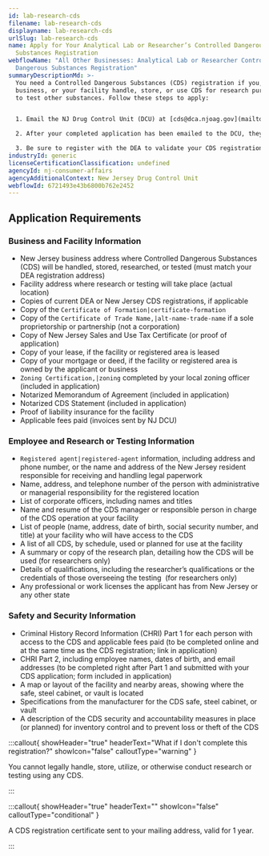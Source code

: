 ```yaml
---
id: lab-research-cds
filename: lab-research-cds
displayname: lab-research-cds
urlSlug: lab-research-cds
name: Apply for Your Analytical Lab or Researcher’s Controlled Dangerous
  Substances Registration
webflowName: "All Other Businesses: Analytical Lab or Researcher Controlled
  Dangerous Substances Registration"
summaryDescriptionMd: >-
  You need a Controlled Dangerous Substances (CDS) registration if you, your
  business, or your facility handle, store, or use CDS for research purposes or
  to test other substances. Follow these steps to apply:


  1. Email the NJ Drug Control Unit (DCU) at [cds@dca.njoag.gov](mailto:CDS@dca.njoag.gov) to request the Analytical Lab or Researcher CDS Registration application.

  2. After your completed application has been emailed to the DCU, they will email you an invoice to pay your fees online.

  3. Be sure to register with the DEA to validate your CDS registration. You will need your CDS number for this process. Email a copy of your DEA registration to the DCU within 60 days.
industryId: generic
licenseCertificationClassification: undefined
agencyId: nj-consumer-affairs
agencyAdditionalContext: New Jersey Drug Control Unit
webflowId: 6721493e43b6800b762e2452
---
```

## Application Requirements

### Business and Facility Information

* New Jersey business address where Controlled Dangerous Substances (CDS) will be handled, stored, researched, or tested (must match your DEA registration address)
* Facility address where research or testing will take place (actual location)
* Copies of current DEA or New Jersey CDS registrations, if applicable
* Copy of the `Certificate of Formation|certificate-formation` 
* Copy of the `Certificate of Trade Name,|alt-name-trade-name` if a sole proprietorship or partnership (not a corporation)
* Copy of New Jersey Sales and Use Tax Certificate (or proof of application)
* Copy of your lease, if the facility or registered area is leased
* Copy of your mortgage or deed, if the facility or registered area is owned by the applicant or business
*  `Zoning Certification,|zoning` completed by your local zoning officer (included in application)
* Notarized Memorandum of Agreement (included in application)
* Notarized CDS Statement (included in application)
* Proof of liability insurance for the facility
* Applicable fees paid (invoices sent by NJ DCU)

### Employee and Research or Testing Information

*  `Registered agent|registered-agent` information, including address and phone number, or the name and address of the New Jersey resident responsible for receiving and handling legal paperwork
* Name, address, and telephone number of the person with administrative or managerial responsibility for the registered location
* List of corporate officers, including names and titles
* Name and resume of the CDS manager or responsible person in charge of the CDS operation at your facility
* List of people (name, address, date of birth, social security number, and title) at your facility who will have access to the CDS
* A list of all CDS, by schedule, used or planned for use at the facility
* A summary or copy of the research plan, detailing how the CDS will be used (for researchers only)
* Details of qualifications, including the researcher’s qualifications or the credentials of those overseeing the testing  (for researchers only)
* Any professional or work licenses the applicant has from New Jersey or any other state

### Safety and Security Information

* Criminal History Record Information (CHRI) Part 1 for each person with access to the CDS and applicable fees paid (to be completed online and at the same time as the CDS registration; link in application)
* CHRI Part 2, including employee names, dates of birth, and email addresses (to be completed right after Part 1 and submitted with your CDS application; form included in application)
* A map or layout of the facility and nearby areas, showing where the safe, steel cabinet, or vault is located
* Specifications from the manufacturer for the CDS safe, steel cabinet, or vault
* A description of the CDS security and accountability measures in place (or planned) for inventory control and to prevent loss or theft of the CDS

:::callout{ showHeader="true" headerText="What if I don't complete this registration?" showIcon="false" calloutType="warning" }

You cannot legally handle, store, utilize, or otherwise conduct research or testing using any CDS.

:::

:::callout{ showHeader="true" headerText="" showIcon="false" calloutType="conditional" }

A CDS registration certificate sent to your mailing address, valid for 1 year.

:::
